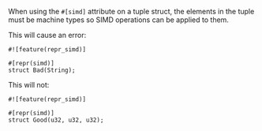 When using the `#[simd]` attribute on a tuple struct, the elements in the tuple
must be machine types so SIMD operations can be applied to them.

This will cause an error:

```compile_fail,E0077
#![feature(repr_simd)]

#[repr(simd)]
struct Bad(String);
```

This will not:

```
#![feature(repr_simd)]

#[repr(simd)]
struct Good(u32, u32, u32);
```

